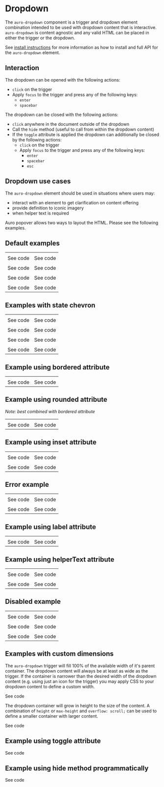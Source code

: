 # Dropdown

The `auro-dropdown` component is a trigger and dropdown element combination intended to be used with dropdown content that is interactive. `auro-dropdown` is content agnostic and any valid HTML can be placed in either the trigger or the dropdown. 

See [install instructions](https://auro.alaskaair.com/components/auro/popover/install) for more information as how to install and full API for the `auro-dropdown` element.

## Interaction

The dropdown can be opened with the following actions:

- `click` on the trigger
- Apply `focus` to the trigger and press any of the following keys:
  - `enter`
  - `spacebar`

The dropdown can be closed with the following actions:

- `click` anywhere in the document outside of the dropdown
- Call the `hide` method (useful to call from within the dropdown content)
- If the `toggle` attribute is applied the dropdown can additionally be closed by the following actions:
  - `click` on the trigger
  - Apply `focus` to the trigger and press any of the following keys:
    - `enter`
    - `spacebar`
    - `esc`

## Dropdown use cases

The `auro-dropdown` element should be used in situations where users may:

* interact with an element to get clarification on content offering
* provide definition to iconic imagery
* when helper text is required

Auro popover allows two ways to layout the HTML. Please see the following examples.

## Default examples

<table>
  <tr>
    <td class="exampleWrapper">
      <!-- AURO-GENERATED-CONTENT:START (FILE:src=./../apiExamples/basic.html) -->
      <!-- AURO-GENERATED-CONTENT:END -->
  </td>
    <td class="exampleWrapper--ondark">
      <!-- AURO-GENERATED-CONTENT:START (FILE:src=./../apiExamples/basic-onDark.html) -->
      <!-- AURO-GENERATED-CONTENT:END -->
    </td>
  </tr>
  <tr>
    <td>
<auro-accordion lowProfile justifyRight>
  <span slot="trigger">See code</span>

<!-- AURO-GENERATED-CONTENT:START (CODE:src=./../apiExamples/basic.html) -->
<!-- AURO-GENERATED-CONTENT:END -->

</auro-accordion>
    </td>
    <td>
<auro-accordion lowProfile justifyRight>
  <span slot="trigger">See code</span>

<!-- AURO-GENERATED-CONTENT:START (CODE:src=./../apiExamples/basic-onDark.html) -->
<!-- AURO-GENERATED-CONTENT:END -->

</auro-accordion>
    </td>
  </tr>
  <tr>
    <td class="exampleWrapper">
      <!-- AURO-GENERATED-CONTENT:START (FILE:src=./../apiExamples/basicIcon.html) -->
      <!-- AURO-GENERATED-CONTENT:END -->
    </td>
    <td class="exampleWrapper--ondark">
      <!-- AURO-GENERATED-CONTENT:START (FILE:src=./../apiExamples/basicIcon-onDark.html) -->
      <!-- AURO-GENERATED-CONTENT:END -->
    </td>
  </tr>
  <tr>
    <td>
<auro-accordion lowProfile justifyRight>
  <span slot="trigger">See code</span>

<!-- AURO-GENERATED-CONTENT:START (CODE:src=./../apiExamples/basicIcon.html) -->
<!-- AURO-GENERATED-CONTENT:END -->

</auro-accordion>
    </td>
    <td>
<auro-accordion lowProfile justifyRight>
  <span slot="trigger">See code</span>

<!-- AURO-GENERATED-CONTENT:START (CODE:src=./../apiExamples/basicIcon-onDark.html) -->
<!-- AURO-GENERATED-CONTENT:END -->

</auro-accordion>
    </td>
  </tr>
  <tr>
    <td class="exampleWrapper">
      <!-- AURO-GENERATED-CONTENT:START (FILE:src=./../apiExamples/basicButton.html) -->
      <!-- AURO-GENERATED-CONTENT:END -->
    </td>
    <td class="exampleWrapper--ondark">
      <!-- AURO-GENERATED-CONTENT:START (FILE:src=./../apiExamples/basicButton-onDark.html) -->
      <!-- AURO-GENERATED-CONTENT:END -->
    </td>
  </tr>
  <tr>
    <td>
<auro-accordion lowProfile justifyRight>
  <span slot="trigger">See code</span>

<!-- AURO-GENERATED-CONTENT:START (CODE:src=./../apiExamples/basicButton.html) -->
<!-- AURO-GENERATED-CONTENT:END -->

</auro-accordion>
    </td>
    <td>
<auro-accordion lowProfile justifyRight>
  <span slot="trigger">See code</span>

<!-- AURO-GENERATED-CONTENT:START (CODE:src=./../apiExamples/basicButton-onDark.html) -->
<!-- AURO-GENERATED-CONTENT:END -->

</auro-accordion>
    </td>
  </tr>
  <tr>
    <td class="exampleWrapper">
      <!-- AURO-GENERATED-CONTENT:START (FILE:src=./../apiExamples/basicInput.html) -->
      <!-- AURO-GENERATED-CONTENT:END -->
    </td>
    <td class="exampleWrapper--ondark">
      <!-- AURO-GENERATED-CONTENT:START (FILE:src=./../apiExamples/basicInput-onDark.html) -->
      <!-- AURO-GENERATED-CONTENT:END -->
    </td>
  </tr>
  <tr>
    <td>
<auro-accordion lowProfile justifyRight>
  <span slot="trigger">See code</span>

<!-- AURO-GENERATED-CONTENT:START (CODE:src=./../apiExamples/basicInput.html) -->
<!-- AURO-GENERATED-CONTENT:END -->

</auro-accordion>
    </td>
    <td>
<auro-accordion lowProfile justifyRight>
  <span slot="trigger">See code</span>

<!-- AURO-GENERATED-CONTENT:START (CODE:src=./../apiExamples/basicInput-onDark.html) -->
<!-- AURO-GENERATED-CONTENT:END -->

</auro-accordion>
    </td>
  </tr>
</table>

## Examples with state chevron

<table>
  <tr>
    <td class="exampleWrapper">
      <!-- AURO-GENERATED-CONTENT:START (FILE:src=./../apiExamples/chevron.html) -->
      <!-- AURO-GENERATED-CONTENT:END -->
  </td>
    <td class="exampleWrapper--ondark">
      <!-- AURO-GENERATED-CONTENT:START (FILE:src=./../apiExamples/chevron-onDark.html) -->
      <!-- AURO-GENERATED-CONTENT:END -->
    </td>
  </tr>
  <tr>
    <td>
<auro-accordion lowProfile justifyRight>
  <span slot="trigger">See code</span>

<!-- AURO-GENERATED-CONTENT:START (CODE:src=./../apiExamples/chevron.html) -->
<!-- AURO-GENERATED-CONTENT:END -->

</auro-accordion>
    </td>
    <td>
<auro-accordion lowProfile justifyRight>
  <span slot="trigger">See code</span>

<!-- AURO-GENERATED-CONTENT:START (CODE:src=./../apiExamples/chevron-onDark.html) -->
<!-- AURO-GENERATED-CONTENT:END -->

</auro-accordion>
    </td>
  </tr>
  <tr>
    <td class="exampleWrapper">
      <!-- AURO-GENERATED-CONTENT:START (FILE:src=./../apiExamples/chevronIcon.html) -->
      <!-- AURO-GENERATED-CONTENT:END -->
    </td>
    <td class="exampleWrapper--ondark">
      <!-- AURO-GENERATED-CONTENT:START (FILE:src=./../apiExamples/chevronIcon-onDark.html) -->
      <!-- AURO-GENERATED-CONTENT:END -->
    </td>
  </tr>
  <tr>
    <td>
<auro-accordion lowProfile justifyRight>
  <span slot="trigger">See code</span>

<!-- AURO-GENERATED-CONTENT:START (CODE:src=./../apiExamples/chevronIcon.html) -->
<!-- AURO-GENERATED-CONTENT:END -->

</auro-accordion>
    </td>
    <td>
<auro-accordion lowProfile justifyRight>
  <span slot="trigger">See code</span>

<!-- AURO-GENERATED-CONTENT:START (CODE:src=./../apiExamples/chevronIcon-onDark.html) -->
<!-- AURO-GENERATED-CONTENT:END -->

</auro-accordion>
    </td>
  </tr>
  <tr>
    <td class="exampleWrapper">
      <!-- AURO-GENERATED-CONTENT:START (FILE:src=./../apiExamples/chevronButton.html) -->
      <!-- AURO-GENERATED-CONTENT:END -->
    </td>
    <td class="exampleWrapper--ondark">
      <!-- AURO-GENERATED-CONTENT:START (FILE:src=./../apiExamples/chevronButton-onDark.html) -->
      <!-- AURO-GENERATED-CONTENT:END -->
    </td>
  </tr>
  <tr>
    <td>
<auro-accordion lowProfile justifyRight>
  <span slot="trigger">See code</span>

<!-- AURO-GENERATED-CONTENT:START (CODE:src=./../apiExamples/chevronButton.html) -->
<!-- AURO-GENERATED-CONTENT:END -->

</auro-accordion>
    </td>
    <td>
<auro-accordion lowProfile justifyRight>
  <span slot="trigger">See code</span>

<!-- AURO-GENERATED-CONTENT:START (CODE:src=./../apiExamples/chevronButton-onDark.html) -->
<!-- AURO-GENERATED-CONTENT:END -->

</auro-accordion>
    </td>
  </tr>
  <tr>
    <td class="exampleWrapper">
      <!-- AURO-GENERATED-CONTENT:START (FILE:src=./../apiExamples/chevronInput.html) -->
      <!-- AURO-GENERATED-CONTENT:END -->
    </td>
    <td class="exampleWrapper--ondark">
      <!-- AURO-GENERATED-CONTENT:START (FILE:src=./../apiExamples/chevronInput-onDark.html) -->
      <!-- AURO-GENERATED-CONTENT:END -->
    </td>
  </tr>
  <tr>
    <td>
<auro-accordion lowProfile justifyRight>
  <span slot="trigger">See code</span>

<!-- AURO-GENERATED-CONTENT:START (CODE:src=./../apiExamples/chevronInput.html) -->
<!-- AURO-GENERATED-CONTENT:END -->

</auro-accordion>
    </td>
    <td>
<auro-accordion lowProfile justifyRight>
  <span slot="trigger">See code</span>

<!-- AURO-GENERATED-CONTENT:START (CODE:src=./../apiExamples/chevronInput-onDark.html) -->
<!-- AURO-GENERATED-CONTENT:END -->

</auro-accordion>
    </td>
  </tr>
</table>

## Example using bordered attribute

<table>
  <tr>
    <td class="exampleWrapper">
      <!-- AURO-GENERATED-CONTENT:START (FILE:src=./../apiExamples/bordered.html) -->
      <!-- AURO-GENERATED-CONTENT:END -->
  </td>
    <td class="exampleWrapper--ondark">
      <!-- AURO-GENERATED-CONTENT:START (FILE:src=./../apiExamples/bordered-onDark.html) -->
      <!-- AURO-GENERATED-CONTENT:END -->
    </td>
  </tr>
  <tr>
    <td>
<auro-accordion lowProfile justifyRight>
  <span slot="trigger">See code</span>

<!-- AURO-GENERATED-CONTENT:START (CODE:src=./../apiExamples/bordered.html) -->
<!-- AURO-GENERATED-CONTENT:END -->

</auro-accordion>
    </td>
    <td>
<auro-accordion lowProfile justifyRight>
  <span slot="trigger">See code</span>

<!-- AURO-GENERATED-CONTENT:START (CODE:src=./../apiExamples/bordered-onDark.html) -->
<!-- AURO-GENERATED-CONTENT:END -->

</auro-accordion>
    </td>
  </tr>
</table>

## Example using rounded attribute

_Note: best combined with bordered attribute_

<table>
  <tr>
    <td class="exampleWrapper">
      <!-- AURO-GENERATED-CONTENT:START (FILE:src=./../apiExamples/rounded.html) -->
      <!-- AURO-GENERATED-CONTENT:END -->
  </td>
    <td class="exampleWrapper--ondark">
      <!-- AURO-GENERATED-CONTENT:START (FILE:src=./../apiExamples/rounded-onDark.html) -->
      <!-- AURO-GENERATED-CONTENT:END -->
    </td>
  </tr>
  <tr>
    <td>
<auro-accordion lowProfile justifyRight>
  <span slot="trigger">See code</span>

<!-- AURO-GENERATED-CONTENT:START (CODE:src=./../apiExamples/rounded.html) -->
<!-- AURO-GENERATED-CONTENT:END -->

</auro-accordion>
    </td>
    <td>
<auro-accordion lowProfile justifyRight>
  <span slot="trigger">See code</span>

<!-- AURO-GENERATED-CONTENT:START (CODE:src=./../apiExamples/rounded-onDark.html) -->
<!-- AURO-GENERATED-CONTENT:END -->

</auro-accordion>
    </td>
  </tr>
</table>

## Example using inset attribute

<table>
  <tr>
    <td class="exampleWrapper">
      <!-- AURO-GENERATED-CONTENT:START (FILE:src=./../apiExamples/inset.html) -->
      <!-- AURO-GENERATED-CONTENT:END -->
  </td>
    <td class="exampleWrapper--ondark">
      <!-- AURO-GENERATED-CONTENT:START (FILE:src=./../apiExamples/inset-onDark.html) -->
      <!-- AURO-GENERATED-CONTENT:END -->
    </td>
  </tr>
  <tr>
    <td>
<auro-accordion lowProfile justifyRight>
  <span slot="trigger">See code</span>

<!-- AURO-GENERATED-CONTENT:START (CODE:src=./../apiExamples/inset.html) -->
<!-- AURO-GENERATED-CONTENT:END -->

</auro-accordion>
    </td>
    <td>
<auro-accordion lowProfile justifyRight>
  <span slot="trigger">See code</span>

<!-- AURO-GENERATED-CONTENT:START (CODE:src=./../apiExamples/inset-onDark.html) -->
<!-- AURO-GENERATED-CONTENT:END -->

</auro-accordion>
    </td>
  </tr>
  <tr>
    <td class="exampleWrapper">
      <!-- AURO-GENERATED-CONTENT:START (FILE:src=./../apiExamples/insetBordered.html) -->
      <!-- AURO-GENERATED-CONTENT:END -->
  </td>
    <td class="exampleWrapper--ondark">
      <!-- AURO-GENERATED-CONTENT:START (FILE:src=./../apiExamples/insetBordered-onDark.html) -->
      <!-- AURO-GENERATED-CONTENT:END -->
    </td>
  </tr>
  <tr>
    <td>
<auro-accordion lowProfile justifyRight>
  <span slot="trigger">See code</span>

<!-- AURO-GENERATED-CONTENT:START (CODE:src=./../apiExamples/insetBordered.html) -->
<!-- AURO-GENERATED-CONTENT:END -->

</auro-accordion>
    </td>
    <td>
<auro-accordion lowProfile justifyRight>
  <span slot="trigger">See code</span>

<!-- AURO-GENERATED-CONTENT:START (CODE:src=./../apiExamples/insetBordered-onDark.html) -->
<!-- AURO-GENERATED-CONTENT:END -->

</auro-accordion>
    </td>
  </tr>
</table>

## Error example

<table>
  <tr>
    <td class="exampleWrapper">
      <!-- AURO-GENERATED-CONTENT:START (FILE:src=./../apiExamples/error.html) -->
      <!-- AURO-GENERATED-CONTENT:END -->
  </td>
    <td class="exampleWrapper--ondark">
      <!-- AURO-GENERATED-CONTENT:START (FILE:src=./../apiExamples/error-onDark.html) -->
      <!-- AURO-GENERATED-CONTENT:END -->
    </td>
  </tr>
  <tr>
    <td>
<auro-accordion lowProfile justifyRight>
  <span slot="trigger">See code</span>

<!-- AURO-GENERATED-CONTENT:START (CODE:src=./../apiExamples/error.html) -->
<!-- AURO-GENERATED-CONTENT:END -->

</auro-accordion>
    </td>
    <td>
<auro-accordion lowProfile justifyRight>
  <span slot="trigger">See code</span>

<!-- AURO-GENERATED-CONTENT:START (CODE:src=./../apiExamples/error-onDark.html) -->
<!-- AURO-GENERATED-CONTENT:END -->

</auro-accordion>
    </td>
  </tr>
  <tr>
    <td class="exampleWrapper">
      <!-- AURO-GENERATED-CONTENT:START (FILE:src=./../apiExamples/errorBordered.html) -->
      <!-- AURO-GENERATED-CONTENT:END -->
  </td>
    <td class="exampleWrapper--ondark">
      <!-- AURO-GENERATED-CONTENT:START (FILE:src=./../apiExamples/errorBordered-onDark.html) -->
      <!-- AURO-GENERATED-CONTENT:END -->
    </td>
  </tr>
  <tr>
    <td>
<auro-accordion lowProfile justifyRight>
  <span slot="trigger">See code</span>

<!-- AURO-GENERATED-CONTENT:START (CODE:src=./../apiExamples/errorBordered.html) -->
<!-- AURO-GENERATED-CONTENT:END -->

</auro-accordion>
    </td>
    <td>
<auro-accordion lowProfile justifyRight>
  <span slot="trigger">See code</span>

<!-- AURO-GENERATED-CONTENT:START (CODE:src=./../apiExamples/errorBordered-onDark.html) -->
<!-- AURO-GENERATED-CONTENT:END -->

</auro-accordion>
    </td>
  </tr>
</table>

## Example using label attribute

<table>
  <tr>
    <td class="exampleWrapper">
      <!-- AURO-GENERATED-CONTENT:START (FILE:src=./../apiExamples/label.html) -->
      <!-- AURO-GENERATED-CONTENT:END -->
  </td>
    <td class="exampleWrapper--ondark">
      <!-- AURO-GENERATED-CONTENT:START (FILE:src=./../apiExamples/label-onDark.html) -->
      <!-- AURO-GENERATED-CONTENT:END -->
    </td>
  </tr>
  <tr>
    <td>
<auro-accordion lowProfile justifyRight>
  <span slot="trigger">See code</span>

<!-- AURO-GENERATED-CONTENT:START (CODE:src=./../apiExamples/label.html) -->
<!-- AURO-GENERATED-CONTENT:END -->

</auro-accordion>
    </td>
    <td>
<auro-accordion lowProfile justifyRight>
  <span slot="trigger">See code</span>

<!-- AURO-GENERATED-CONTENT:START (CODE:src=./../apiExamples/label-onDark.html) -->
<!-- AURO-GENERATED-CONTENT:END -->

</auro-accordion>
    </td>
  </tr>
</table>

## Example using helperText attribute

<table>
  <tr>
    <td class="exampleWrapper">
      <!-- AURO-GENERATED-CONTENT:START (FILE:src=./../apiExamples/helperText.html) -->
      <!-- AURO-GENERATED-CONTENT:END -->
  </td>
    <td class="exampleWrapper--ondark">
      <!-- AURO-GENERATED-CONTENT:START (FILE:src=./../apiExamples/helperText-onDark.html) -->
      <!-- AURO-GENERATED-CONTENT:END -->
    </td>
  </tr>
  <tr>
    <td>
<auro-accordion lowProfile justifyRight>
  <span slot="trigger">See code</span>

<!-- AURO-GENERATED-CONTENT:START (CODE:src=./../apiExamples/helperText.html) -->
<!-- AURO-GENERATED-CONTENT:END -->

</auro-accordion>
    </td>
    <td>
<auro-accordion lowProfile justifyRight>
  <span slot="trigger">See code</span>

<!-- AURO-GENERATED-CONTENT:START (CODE:src=./../apiExamples/helperText-onDark.html) -->
<!-- AURO-GENERATED-CONTENT:END -->

</auro-accordion>
    </td>
  </tr>
   <tr>
    <td class="exampleWrapper">
      <!-- AURO-GENERATED-CONTENT:START (FILE:src=./../apiExamples/helperTextError.html) -->
      <!-- AURO-GENERATED-CONTENT:END -->
  </td>
    <td class="exampleWrapper--ondark">
      <!-- AURO-GENERATED-CONTENT:START (FILE:src=./../apiExamples/helperTextError-onDark.html) -->
      <!-- AURO-GENERATED-CONTENT:END -->
    </td>
  </tr>
  <tr>
    <td>
<auro-accordion lowProfile justifyRight>
  <span slot="trigger">See code</span>

<!-- AURO-GENERATED-CONTENT:START (CODE:src=./../apiExamples/helperTextError.html) -->
<!-- AURO-GENERATED-CONTENT:END -->

</auro-accordion>
    </td>
    <td>
<auro-accordion lowProfile justifyRight>
  <span slot="trigger">See code</span>

<!-- AURO-GENERATED-CONTENT:START (CODE:src=./../apiExamples/helperTextError-onDark.html) -->
<!-- AURO-GENERATED-CONTENT:END -->

</auro-accordion>
    </td>
  </tr>
</table>

## Disabled example

<table>
  <tr>
    <td class="exampleWrapper">
      <!-- AURO-GENERATED-CONTENT:START (FILE:src=./../apiExamples/disabled.html) -->
      <!-- AURO-GENERATED-CONTENT:END -->
  </td>
    <td class="exampleWrapper--ondark">
      <!-- AURO-GENERATED-CONTENT:START (FILE:src=./../apiExamples/disabled-onDark.html) -->
      <!-- AURO-GENERATED-CONTENT:END -->
    </td>
  </tr>
  <tr>
    <td>
<auro-accordion lowProfile justifyRight>
  <span slot="trigger">See code</span>

<!-- AURO-GENERATED-CONTENT:START (CODE:src=./../apiExamples/disabled.html) -->
<!-- AURO-GENERATED-CONTENT:END -->

</auro-accordion>
    </td>
    <td>
<auro-accordion lowProfile justifyRight>
  <span slot="trigger">See code</span>

<!-- AURO-GENERATED-CONTENT:START (CODE:src=./../apiExamples/disabled-onDark.html) -->
<!-- AURO-GENERATED-CONTENT:END -->

</auro-accordion>
    </td>
  </tr>
  <tr>
    <td class="exampleWrapper">
      <!-- AURO-GENERATED-CONTENT:START (FILE:src=./../apiExamples/disabledChevron.html) -->
      <!-- AURO-GENERATED-CONTENT:END -->
  </td>
    <td class="exampleWrapper--ondark">
      <!-- AURO-GENERATED-CONTENT:START (FILE:src=./../apiExamples/disabledChevron-onDark.html) -->
      <!-- AURO-GENERATED-CONTENT:END -->
    </td>
  </tr>
  <tr>
    <td>
<auro-accordion lowProfile justifyRight>
  <span slot="trigger">See code</span>

<!-- AURO-GENERATED-CONTENT:START (CODE:src=./../apiExamples/disabledChevron.html) -->
<!-- AURO-GENERATED-CONTENT:END -->

</auro-accordion>
    </td>
    <td>
<auro-accordion lowProfile justifyRight>
  <span slot="trigger">See code</span>

<!-- AURO-GENERATED-CONTENT:START (CODE:src=./../apiExamples/disabledChevron-onDark.html) -->
<!-- AURO-GENERATED-CONTENT:END -->

</auro-accordion>
    </td>
  </tr>
  <tr>
    <td class="exampleWrapper">
      <!-- AURO-GENERATED-CONTENT:START (FILE:src=./../apiExamples/disabledAll.html) -->
      <!-- AURO-GENERATED-CONTENT:END -->
  </td>
    <td class="exampleWrapper--ondark">
      <!-- AURO-GENERATED-CONTENT:START (FILE:src=./../apiExamples/disabledAll-onDark.html) -->
      <!-- AURO-GENERATED-CONTENT:END -->
    </td>
  </tr>
  <tr>
    <td>
<auro-accordion lowProfile justifyRight>
  <span slot="trigger">See code</span>

<!-- AURO-GENERATED-CONTENT:START (CODE:src=./../apiExamples/disabledAll.html) -->
<!-- AURO-GENERATED-CONTENT:END -->

</auro-accordion>
    </td>
    <td>
<auro-accordion lowProfile justifyRight>
  <span slot="trigger">See code</span>

<!-- AURO-GENERATED-CONTENT:START (CODE:src=./../apiExamples/disabledAll-onDark.html) -->
<!-- AURO-GENERATED-CONTENT:END -->

</auro-accordion>
    </td>
  </tr>
</table>

## Examples with custom dimensions

The `auro-dropdown` trigger will fill 100% of the available width of it's parent container. The dropdown content will always be at least as wide as the trigger. If the container is narrower than the desired width of the dropdown content (e.g. using just an icon for the trigger) you may apply CSS to your dropdown content to define a custom width.

<div class="exampleWrapper" style="width: 100px;">
<!-- AURO-GENERATED-CONTENT:START (FILE:src=./../apiExamples/customDimensions100.html) -->
  <!-- AURO-GENERATED-CONTENT:END -->
</div>

<auro-accordion lowProfile justifyRight>
  <span slot="trigger">See code</span>

  <!-- AURO-GENERATED-CONTENT:START (CODE:src=./../apiExamples/customDimensions100.html) -->
  <!-- AURO-GENERATED-CONTENT:END -->

</auro-accordion>

The dropdown container will grow in height to the size of the content. A combination of `height` or `max-height` and `overflow: scroll;` can be used to define a smaller container with larger content.

<div class="exampleWrapper" style="width: 300px;">
  <!-- AURO-GENERATED-CONTENT:START (FILE:src=./../apiExamples/customDimensions300.html) -->
  <!-- AURO-GENERATED-CONTENT:END -->
</div>

<auro-accordion lowProfile justifyRight>
  <span slot="trigger">See code</span>

  <!-- AURO-GENERATED-CONTENT:START (CODE:src=./../apiExamples/customDimensions300.html) -->
  <!-- AURO-GENERATED-CONTENT:END -->

</auro-accordion>

## Example using toggle attribute

<div class="exampleWrapper">
  <!-- AURO-GENERATED-CONTENT:START (FILE:src=./../apiExamples/toggle.html) -->
  <!-- AURO-GENERATED-CONTENT:END -->
</div>

<auro-accordion lowProfile justifyRight>
  <span slot="trigger">See code</span>

<!-- AURO-GENERATED-CONTENT:START (CODE:src=./../apiExamples/bordered.html) -->
<!-- AURO-GENERATED-CONTENT:END -->

</auro-accordion>

## Example using hide method programmatically

<div class="exampleWrapper">
  <!-- AURO-GENERATED-CONTENT:START (FILE:src=./../apiExamples/programmaticallyHide.html) -->
  <!-- AURO-GENERATED-CONTENT:END -->
</div>

<auro-accordion lowProfile justifyRight>
  <span slot="trigger">See code</span>

<!-- AURO-GENERATED-CONTENT:START (CODE:src=./../apiExamples/programmaticallyHide.html) -->
<!-- AURO-GENERATED-CONTENT:END -->

</auro-accordion>
